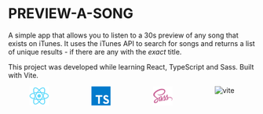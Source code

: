 # PREVIEW-A-SONG

A simple app that allows you to listen to a 30s preview of any song that exists on iTunes. It uses the iTunes API to search for songs and returns a list of unique results - if there are any with the <em>exact</em> title.

This project was developed while learning React, TypeScript and Sass. Built with Vite.

<div style="display:flex; justify-content: space-around">
<img src="https://raw.githubusercontent.com/devicons/devicon/master/icons/react/react-original.svg" width="40px" alt="react"/> <img src="https://raw.githubusercontent.com/devicons/devicon/master/icons/typescript/typescript-original.svg" width="40px" alt="typescript"/> <img src="https://raw.githubusercontent.com/devicons/devicon/master/icons/sass/sass-original.svg" width="40px" alt="scss"/> <img src="https://vitejs.dev/logo.svg" width="40px" alt="vite"/></div>
